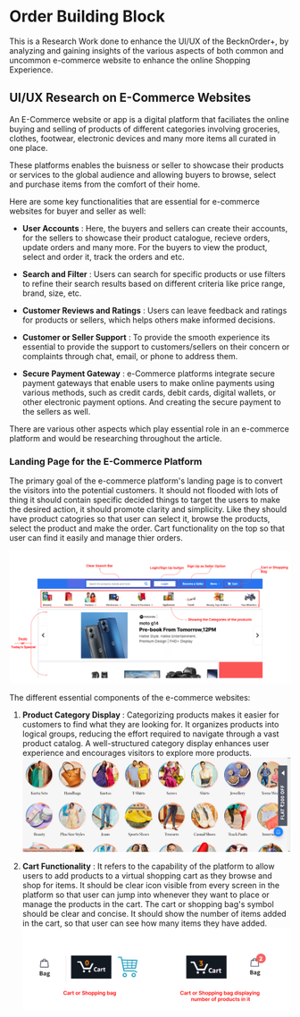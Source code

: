 # Order Building Block
This is a Research Work done to enhance the UI/UX of the BecknOrder+, by analyzing and gaining insights of the various aspects of both common and uncommon e-commerce website to enhance the online Shopping Experience.

## UI/UX Research on E-Commerce Websites
An E-Commerce website or app is a digital platform that faciliates the online buying and selling of products of different categories involving groceries, clothes, footwear, electronic devices and many more items all curated in one place.

These platforms enables the buisness or seller to showcase their products or services to the global audience and allowing buyers to browse, select and purchase items from the comfort of their home.

Here are some key functionalities that are essential for e-commerce websites for buyer and seller as well:

- **User Accounts** : Here, the buyers and sellers can  create their accounts, for the sellers to showcase their product catalogue, recieve orders, update orders and many more. For the buyers to view the product, select and order it, track the orders and etc.

- **Search and Filter** :  Users can search for specific products or use filters to refine their search results based on different criteria like price range, brand, size, etc.

- **Customer Reviews and Ratings** : Users can leave feedback and ratings for products or sellers, which helps others make informed decisions.

- **Customer or Seller Support** : To provide the smooth experience its essential to provide the support to customers/sellers on their concern or complaints  through chat, email, or phone to address them.

- **Secure Payment Gateway** : e-Commerce platforms integrate secure payment gateways that enable users to make online payments using various methods, such as credit cards, debit cards, digital wallets, or other electronic payment options. And creating the secure payment to the sellers as well.

There are various other aspects which play essential role in an e-commerce platform and would be researching throughout the article.


### Landing Page for the E-Commerce Platform

The primary goal of the e-commerce platform's landing page is to convert the visitors into the potential customers. It should not flooded with lots of thing it should contain specific decided things to target the users to make the desired action, it should promote clarity and simplicity.
Like they should have product catogries so that user can select it, browse the products, select the product and make the order. Cart functionality on the top so that user can find it easily and manage thier orders.

![Landing Page](assets/image.png)

The different essential components of the e-commerce websites:

1. **Product Category Display** : Categorizing products makes it easier for customers to find what they are looking for. It organizes products into logical groups, reducing the effort required to navigate through a vast product catalog. A well-structured category display enhances user experience and encourages visitors to explore more products. 
![Product cateogory](assets/Product-Category-Display.png)


1. **Cart Functionality** : It refers to the capability of the platform to allow users to add products to a virtual shopping cart as they browse and shop for items. It should be clear icon visible from every screen in the platform so that user can jump into whenever they want to place or manage the products in the cart. The cart or shopping bag's symbol should be clear and concise. It should show the number of items added in the cart, so that user can see how many items they have added.
![Alt text](assets/Cart.png)




